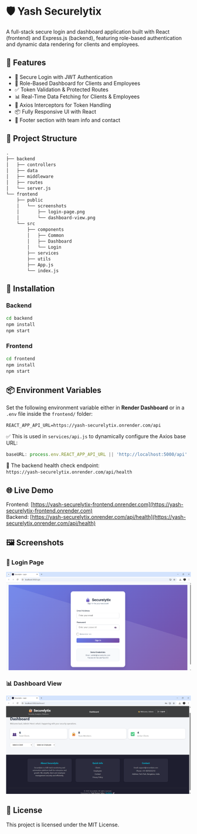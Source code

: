 
# 🛡️ Yash Securelytix

A full-stack secure login and dashboard application built with React (frontend) and Express.js (backend), featuring role-based authentication and dynamic data rendering for clients and employees.

## 🚀 Features

- 🔐 Secure Login with JWT Authentication
- 👥 Role-Based Dashboard for Clients and Employees
- ✅ Token Validation & Protected Routes
- 📊 Real-Time Data Fetching for Clients & Employees
- 🔁 Axios Interceptors for Token Handling
- 📦 Fully Responsive UI with React
- 🦶 Footer section with team info and contact

## 📁 Project Structure

```
.
├── backend
│   ├── controllers
│   ├── data
│   ├── middleware
│   ├── routes
│   └── server.js
└── frontend
    ├── public
    │   └── screenshots
    │       ├── login-page.png
    │       └── dashboard-view.png
    └── src
        ├── components
        │   ├── Common
        │   ├── Dashboard
        │   └── Login
        ├── services
        ├── utils
        ├── App.js
        └── index.js
```

## 🔧 Installation

### Backend

```bash
cd backend
npm install
npm start
```

### Frontend

```bash
cd frontend
npm install
npm start
```

## 📦 Environment Variables

Set the following environment variable either in **Render Dashboard** or in a `.env` file inside the `frontend/` folder:

```
REACT_APP_API_URL=https://yash-securelytix.onrender.com/api
```

✅ This is used in `services/api.js` to dynamically configure the Axios base URL:

```js
baseURL: process.env.REACT_APP_API_URL || 'http://localhost:5000/api'
```

📍 The backend health check endpoint:  
`https://yash-securelytix.onrender.com/api/health`

## 🌐 Live Demo

Frontend: [https://yash-securelytix-frontend.onrender.com](https://yash-securelytix-frontend.onrender.com)  
Backend: [https://yash-securelytix.onrender.com/api/health](https://yash-securelytix.onrender.com/api/health)

## 🖼️ Screenshots

### 🔐 Login Page
![Login Page](frontend/public/screenshots/login-page.png)

### 📊 Dashboard View
![Dashboard View](frontend/public/screenshots/dashboard-view.png)

## 📄 License

This project is licensed under the MIT License.
